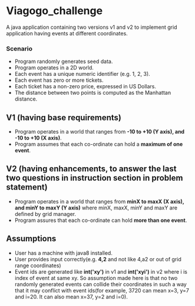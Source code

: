 # Viagogo_challenge
A java application containing two versions v1 and v2 to implement grid application having events at different coordinates.

### Scenario
* Program randomly generates seed data.
* Program operates in a 2D world.
* Each event has a unique numeric identifier (e.g. 1, 2, 3).
* Each event has zero or more tickets.
* Each ticket has a non-zero price, expressed in US Dollars.
* The distance between two points is computed as the Manhattan distance.

## V1 (having base requirements)
* Program operates in a world that ranges from <b>-10 to +10 (Y axis), and -10 to +10 (X axis)</b>.
* Program assumes that each co-ordinate can hold a <b>maximum of one event</b>.

## V2 (having enhancements, to answer the last two questions in instruction section in problem statement)
* Program operates in a world that ranges from <b>minX to maxX (X axis), and minY to maxY (Y axis)</b> where minX, maxX, minY and maxY are defined by grid manager.
* Program assures that each co-ordinate can hold <b>more than one event</b>.

## Assumptions
* User has a machine with java8 installed.
* User provides input correctly(e.g. <b>4,2</b> and not like 4,a2 or out of grid range coordinates)
* Event ids are generated like <b>int('xy')</b> in v1 and <b>int('xyi')</b> in v2 where i is index of event at same xy. So assumption made here is that no two randomly generated events can collide their coordinates in such a way that it may conflict with event ids(for example, 3720 can mean x=3, y=7 and i=20. It can also mean x=37, y=2 and i=0).
